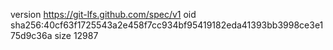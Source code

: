 version https://git-lfs.github.com/spec/v1
oid sha256:40cf63f1725543a2e458f7cc934bf95419182eda41393bb3998ce3e175d9c36a
size 12987
